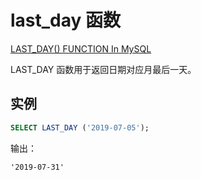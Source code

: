 # last_day 函数

[LAST_DAY() FUNCTION In MySQL](https://www.w3schools.blog/last-day-function-mysql)

LAST_DAY 函数用于返回日期对应月最后一天。

## 实例
```sql
SELECT LAST_DAY ('2019-07-05');
```

输出：
```csv
'2019-07-31'
```